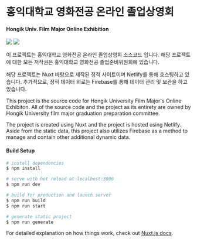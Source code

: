 # 홍익대학교 영화전공 온라인 졸업상영회
#### Hongik Univ. Film Major Online Exhibition

<img src="https://img.shields.io/badge/vuejs%20-%2335495e.svg?&style=for-the-badge&logo=vue.js&logoColor=%234FC08D"/>
<img src="https://img.shields.io/badge/firebase%20-%23039BE5.svg?&style=for-the-badge&logo=firebase"/>

이 프로젝트는 홍익대학교 영화전공 온라인 졸업상영회 소스코드 입니다. 해당 프로젝트에 대한 모든 저작권은 홍익대학교 영화전공 졸업준비위원회에 있습니다.

해당 프로젝트는 Nuxt 바탕으로 제작된 정적 사이트이며 Netlify를 통해 호스팅하고 있습니다. 추가적으로, 정적 데이터 외로는 Firebase를 통해 데이터 관리 및 보관을 하고 있습니다.

This project is the source code for Hongik University Film Major's Online Exhibiton. All of the source code and the project as its entirety are owned by Hongik University film major graduation preparation committee.

The project is created using Nuxt and the project is hosted using Netlify. Aside from the static data, this project also utilizes Firebase as a method to manage and contain other additional dynamic data.

#### Build Setup

```bash
# install dependencies
$ npm install

# serve with hot reload at localhost:3000
$ npm run dev

# build for production and launch server
$ npm run build
$ npm run start

# generate static project
$ npm run generate
```

For detailed explanation on how things work, check out [Nuxt.js docs](https://nuxtjs.org).
